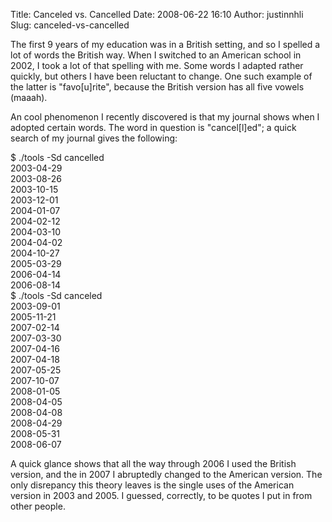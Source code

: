 Title: Canceled vs. Cancelled
Date: 2008-06-22 16:10
Author: justinnhli
Slug: canceled-vs-cancelled

The first 9 years of my education was in a British setting, and so I
spelled a lot of words the British way. When I switched to an American
school in 2002, I took a lot of that spelling with me. Some words I
adapted rather quickly, but others I have been reluctant to change. One
such example of the latter is "favo[u]rite", because the British version
has all five vowels (maaah).

An cool phenomenon I recently discovered is that my journal shows when I
adopted certain words. The word in question is "cancel[l]ed"; a quick
search of my journal gives the following:

\$ ./tools -Sd cancelled  
2003-04-29  
2003-08-26  
2003-10-15  
2003-12-01  
2004-01-07  
2004-02-12  
2004-03-10  
2004-04-02  
2004-10-27  
2005-03-29  
2006-04-14  
2006-08-14  
\$ ./tools -Sd canceled  
2003-09-01  
2005-11-21  
2007-02-14  
2007-03-30  
2007-04-16  
2007-04-18  
2007-05-25  
2007-10-07  
2008-01-05  
2008-04-05  
2008-04-08  
2008-04-29  
2008-05-31  
2008-06-07

A quick glance shows that all the way through 2006 I used the British
version, and the in 2007 I abruptedly changed to the American version.
The only disrepancy this theory leaves is the single uses of the
American version in 2003 and 2005. I guessed, correctly, to be quotes I
put in from other people.

